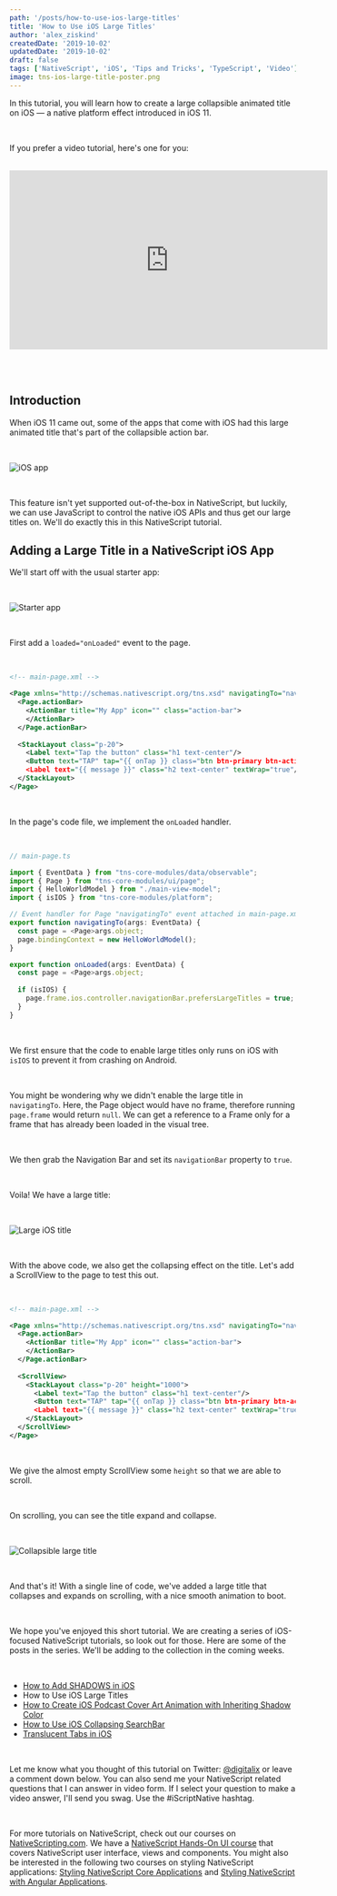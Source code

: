 ```yaml
---
path: '/posts/how-to-use-ios-large-titles'
title: 'How to Use iOS Large Titles'
author: 'alex_ziskind'
createdDate: '2019-10-02'
updatedDate: '2019-10-02'
draft: false
tags: ['NativeScript', 'iOS', 'Tips and Tricks', 'TypeScript', 'Video']
image: tns-ios-large-title-poster.png
---
```


In this tutorial, you will learn how to create a large collapsible animated title on iOS — a native platform effect introduced in iOS 11.

<br>

If you prefer a video tutorial, here's one for you:

<br>

<div class="videoWrapper">
    <iframe width="560" height="315" src="https://www.youtube.com/embed/N9TjpXxf_lw" frameborder="0" allowfullscreen></iframe>
</div>

<br><br>

## Introduction

When iOS 11 came out, some of the apps that come with iOS had this large animated title that's part of the collapsible action bar.

<br>

![iOS app](ios_app.png)

<br>

This feature isn't yet supported out-of-the-box in NativeScript, but luckily, we can use JavaScript to control the native iOS APIs and thus get our large titles on. We'll do exactly this in this NativeScript tutorial.

## Adding a Large Title in a NativeScript iOS App

We'll start off with the usual starter app:

<br>

![Starter app](starter_app.png)

<br>

First add a `loaded="onLoaded"` event to the page.

<br>

```xml
<!-- main-page.xml -->

<Page xmlns="http://schemas.nativescript.org/tns.xsd" navigatingTo="navigatingTo" class="page" loaded="onLoaded">
  <Page.actionBar>
    <ActionBar title="My App" icon="" class="action-bar">
    </ActionBar>
  </Page.actionBar>
  
  <StackLayout class="p-20">
    <Label text="Tap the button" class="h1 text-center"/>
    <Button text="TAP" tap="{{ onTap }} class="btn btn-primary btn-active"/>
    <Label text="{{ message }}" class="h2 text-center" textWrap="true"/>
  </StackLayout>
</Page>
```

<br>

In the page's code file, we implement the `onLoaded` handler.

<br>

```typescript
// main-page.ts

import { EventData } from "tns-core-modules/data/observable";
import { Page } from "tns-core-modules/ui/page";
import { HelloWorldModel } from "./main-view-model";
import { isIOS } from "tns-core-modules/platform";

// Event handler for Page "navigatingTo" event attached in main-page.xml
export function navigatingTo(args: EventData) {
  const page = <Page>args.object;
  page.bindingContext = new HelloWorldModel();
}

export function onLoaded(args: EventData) {
  const page = <Page>args.object;
  
  if (isIOS) {
    page.frame.ios.controller.navigationBar.prefersLargeTitles = true;
  }
}
```

<br>

We first ensure that the code to enable large titles only runs on iOS with `isIOS` to prevent it from crashing on Android.

<br>

You might be wondering why we didn't enable the large title in `navigatingTo`. Here, the Page object would have no frame, therefore running `page.frame` would return `null`. We can get a reference to a Frame only for a frame that has already been loaded in the visual tree.

<br>

We then grab the Navigation Bar and set its `navigationBar` property to `true`.

<br>

Voila! We have a large title:

<br>

![Large iOS title](large_ios_title.png)

<br>

With the above code, we also get the collapsing effect on the title. Let's add a ScrollView to the page to test this out.

<br>

```xml
<!-- main-page.xml -->

<Page xmlns="http://schemas.nativescript.org/tns.xsd" navigatingTo="navigatingTo" class="page" loaded="onLoaded">
  <Page.actionBar>
    <ActionBar title="My App" icon="" class="action-bar">
    </ActionBar>
  </Page.actionBar>
  
  <ScrollView>
    <StackLayout class="p-20" height="1000">
      <Label text="Tap the button" class="h1 text-center"/>
      <Button text="TAP" tap="{{ onTap }} class="btn btn-primary btn-active"/>
      <Label text="{{ message }}" class="h2 text-center" textWrap="true"/>
    </StackLayout>
  </ScrollView>
</Page>
```

<br>

We give the almost empty ScrollView some `height` so that we are able to scroll.

<br>

On scrolling, you can see the title expand and collapse.

<br>

![Collapsible large title](collapsible_large_title.gif)

<br>

And that's it! With a single line of code, we've added a large title that collapses and expands on scrolling, with a nice smooth animation to boot.

<br>

We hope you've enjoyed this short tutorial. We are creating a series of iOS-focused NativeScript tutorials, so look out for those. Here are some of the posts in the series. We'll be adding to the collection in the coming weeks.

<br>

- [How to Add SHADOWS in iOS](/posts/how-to-add-shadows-in-ios)
- How to Use iOS Large Titles
- [How to Create iOS Podcast Cover Art Animation with Inheriting Shadow Color](/posts/how-to-create-ios-podcast-cover-art-animation-with-inheriting-shadow-color)
- [How to Use iOS Collapsing SearchBar](/posts/how-to-use-ios-collapsing-searchbar)
- [Translucent Tabs in iOS]()


<br>

Let me know what you thought of this tutorial on Twitter: [@digitalix](https://twitter.com/digitalix) or leave a comment down below. You can also send me your NativeScript related questions that I can answer in video form. If I select your question to make a video answer, I'll send you swag. Use the #iScriptNative hashtag.

<br>

For more tutorials on NativeScript, check out our courses on [NativeScripting.com](https://nativescripting.com). We have a [NativeScript Hands-On UI course](https://nativescripting.com/course/nativescript-hands-on-ui) that covers NativeScript user interface, views and components. You might also be interested in the following two courses on styling NativeScript applications: [Styling NativeScript Core Applications](https://nativescripting.com/course/styling-nativescript-core-applications) and [Styling NativeScript with Angular Applications](https://nativescripting.com/course/styling-nativescript-with-angular-applications).
